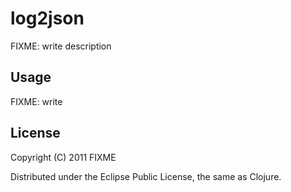 # log2json

FIXME: write description

## Usage

FIXME: write

## License

Copyright (C) 2011 FIXME

Distributed under the Eclipse Public License, the same as Clojure.

